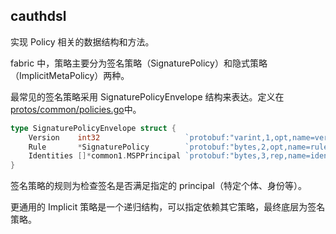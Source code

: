 ## cauthdsl

实现 Policy 相关的数据结构和方法。

fabric 中，策略主要分为签名策略（SignaturePolicy）和隐式策略（ImplicitMetaPolicy）两种。

最常见的签名策略采用 SignaturePolicyEnvelope 结构来表达。定义在 [protos/common/policies.go](protos/common/policies.go)中。

```go
type SignaturePolicyEnvelope struct {
	Version    int32                   `protobuf:"varint,1,opt,name=version" json:"version,omitempty"`
	Rule       *SignaturePolicy        `protobuf:"bytes,2,opt,name=rule" json:"rule,omitempty"`
	Identities []*common1.MSPPrincipal `protobuf:"bytes,3,rep,name=identities" json:"identities,omitempty"`
}
```

签名策略的规则为检查签名是否满足指定的 principal（特定个体、身份等）。

更通用的 Implicit 策略是一个递归结构，可以指定依赖其它策略，最终底层为签名策略。